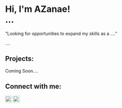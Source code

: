 <h1>Hi, I'm AZanae! <br/> ...</h1>
<p>"Looking for opportunities to expand my skills as a ...."</p>

....

<h2>Projects:</h2>
  Coming Soon....
 

<h2>Connect with me:</h2>

[<img align="left" alt="AZanaeBondBrooks | Twitter" width="22px" src="https://cdn.jsdelivr.net/npm/simple-icons@v3/icons/twitter.svg" />][twitter]
[<img align="left" alt="AZanaeBondBrooks | LinkedIn" width="22px" src="https://cdn.jsdelivr.net/npm/simple-icons@v3/icons/linkedin.svg" />][linkedin]

[twitter]: https://twitter.com/abondbrooks
[linkedin]: https://linkedin.com/in/abondbrooks
